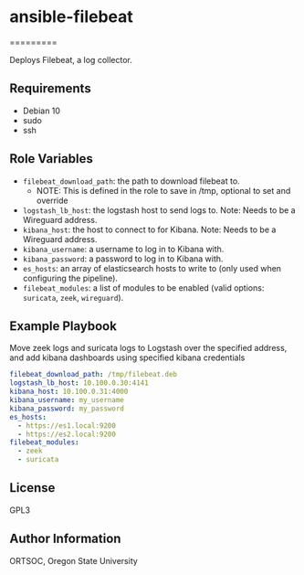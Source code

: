 # ansible-filebeat
=========

Deploys Filebeat, a log collector.

Requirements
------------

- Debian 10
- sudo
- ssh

Role Variables
--------------
- `filebeat_download_path`: the path to download filebeat to.
  - NOTE: This is defined in the role to save in /tmp, optional to set and override
- `logstash_lb_host`: the logstash host to send logs to. Note: Needs to be a Wireguard address.
- `kibana_host`: the host to connect to for Kibana. Note: Needs to be a Wireguard address.
- `kibana_username`: a username to log in to Kibana with.
- `kibana_password`: a password to log in to Kibana with.
- `es_hosts`: an array of elasticsearch hosts to write to (only used when configuring the pipeline).
- `filebeat_modules`: a list of modules to be enabled (valid options: `suricata`, `zeek`, `wireguard`).

Example Playbook
----------------

Move zeek logs and suricata logs to Logstash over the specified address, and add kibana dashboards using specified kibana credentials

```yaml
filebeat_download_path: /tmp/filebeat.deb
logstash_lb_host: 10.100.0.30:4141
kibana_host: 10.100.0.31:4000
kibana_username: my_username
kibana_password: my_password
es_hosts:
  - https://es1.local:9200
  - https://es2.local:9200
filebeat_modules:
  - zeek
  - suricata
```
License
-------

GPL3

Author Information
------------------

ORTSOC, Oregon State University
